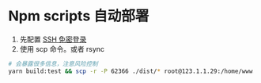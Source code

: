 # Npm scripts 自动部署

<!-- TODO Npm scripts 自动部署 -->

1. 先配置 [SSH 免密登录](/DevOps/ssh.html)
2. 使用 scp 命令。或者 rsync

```bash
# 会暴露很多信息，注意风险控制
yarn build:test && scp -r -P 62366 ./dist/* root@123.1.1.29:/home/www
```
